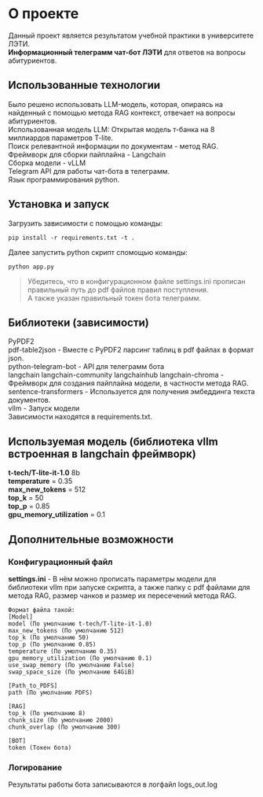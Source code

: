 # О проекте
Данный проект является результатом учебной практики в университете ЛЭТИ.<br />
**Информационный телеграмм чат-бот ЛЭТИ** для ответов на вопросы абитуриентов.<br />

## Использованные технологии
Было решено использовать LLM-модель, которая, опираясь на найденный с помощью метода RAG контекст, отвечает на вопросы абитуриентов.<br />
Использованная модель LLM: Открытая модель т-банка на 8 миллиардов параметров T-lite.<br />
Поиск релевантной информации по документам - метод RAG.<br />
Фреймворк для сборки пайплайна - Langchain<br />
Сборка модели - vLLM<br />
Telegram API для работы чат-бота в телеграмм.<br />
Язык программирования python.<br />

## Установка и запуск
Загрузить зависимости с помощью команды:<br />
```
pip install -r requirements.txt -t .
```
Далее запустить python скрипт спомощью команды:<br />
```
python app.py
``` 
> Убедитесь, что в конфигурационном файле settings.ini прописан правильный путь до pdf файлов правил поступления.<br />
> А также указан правильный токен бота телеграмм.<br />

## Библиотеки (зависимости)
PyPDF2<br />
pdf-table2json - Вместе с PyPDF2 парсинг таблиц в pdf файлах в формат json.<br />
python-telegram-bot - API для телеграмм бота<br />
langchain langchain-community langchainhub langchain-chroma - Фреймворк для создания пайплайна модели, в частности метода RAG.<br />
sentence-transformers - Используется для получения эмбеддинга текста документов.<br />
vllm - Запуск модели<br />
Зависимости находятся в requirements.txt.<br />

## Используемая модель (библиотека vllm встроенная в langchain фреймворк)
**t-tech/T-lite-it-1.0** 8b<br />
**temperature** = 0.35<br />
**max_new_tokens** = 512<br />
**top_k** = 50<br />
**top_p** = 0.85<br />
**gpu_memory_utilization** = 0.1<br />

## Дополнительные возможности
### Конфигурационный файл
**settings.ini** - В нём можно прописать параметры модели для библиотеки vllm при запуске скрипта, а также папку с pdf файлами для метода RAG, размер чанков и размер их пересечений метода RAG.<br />
```
Формат файла такой:
[Model] 
model (По умолчанию t-tech/T-lite-it-1.0)
max_new_tokens (По умолчанию 512)
top_k (По умолчанию 50)
top_p (По умолчанию 0.85)
temperature (По умолчанию 0.35)
gpu_memory_utilization (По умолчанию 0.1)
use_swap_memory (По умолчанию False)
swap_space_size (По умолчанию 64GiB)

[Path_to_PDFS]
path (По умолчанию PDFS)

[RAG]
top_k (По умолчанию 8)
chunk_size (По умолчанию 2000)
chunk_overlap (По умолчанию 300)

[BOT]
token (Токен бота)
```
### Логирование
Результаты работы бота записываются в логфайл logs_out.log<br />